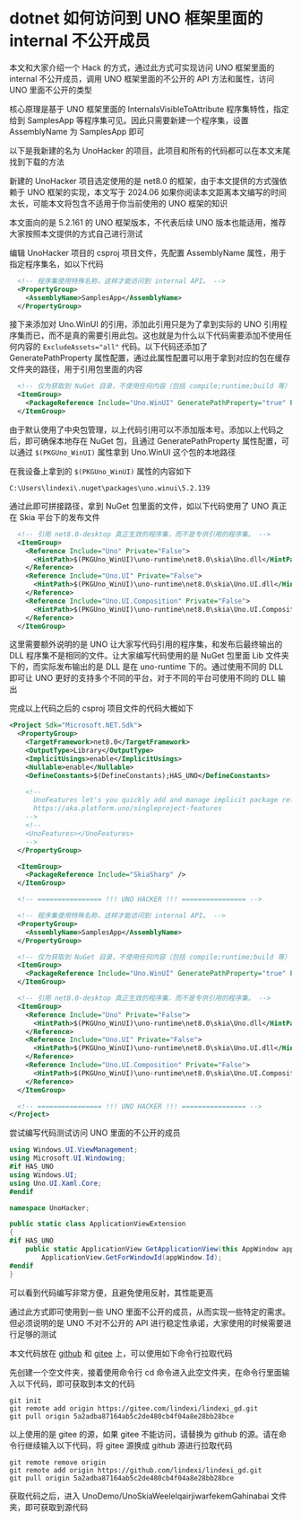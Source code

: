 # dotnet 如何访问到 UNO 框架里面的 internal 不公开成员

本文和大家介绍一个 Hack 的方式，通过此方式可实现访问 UNO 框架里面的 internal 不公开成员，调用 UNO 框架里面的不公开的 API 方法和属性，访问 UNO 里面不公开的类型

<!--more-->
<!-- 发布 -->
<!-- 博客 -->

核心原理是基于 UNO 框架里面的 InternalsVisibleToAttribute 程序集特性，指定给到 SamplesApp 等程序集可见。因此只需要新建一个程序集，设置 AssemblyName 为 SamplesApp 即可

以下是我新建的名为 UnoHacker 的项目，此项目和所有的代码都可以在本文末尾找到下载的方法

新建的 UnoHacker 项目选定使用的是 net8.0 的框架，由于本文提供的方式强依赖于 UNO 框架的实现，本文写于 2024.06 如果你阅读本文距离本文编写的时间太长，可能本文将包含不适用于你当前使用的 UNO 框架的知识

本文面向的是 5.2.161 的 UNO 框架版本，不代表后续 UNO 版本也能适用，推荐大家按照本文提供的方式自己进行测试

编辑 UnoHacker 项目的 csproj 项目文件，先配置 AssemblyName 属性，用于指定程序集名，如以下代码

```xml
  <!-- 程序集使用特殊名称，这样才能访问到 internal API。 -->
  <PropertyGroup>
    <AssemblyName>SamplesApp</AssemblyName>
  </PropertyGroup>
```

接下来添加对 Uno.WinUI 的引用，添加此引用只是为了拿到实际的 UNO 引用程序集而已，而不是真的需要引用此包。这也就是为什么以下代码需要添加不使用任何内容的 `ExcludeAssets="all"` 代码。以下代码还添加了 GeneratePathProperty 属性配置，通过此属性配置可以用于拿到对应的包在缓存文件夹的路径，用于引用包里面的内容

```xml
  <!-- 仅为获取到 NuGet 目录，不使用任何内容（包括 compile;runtime;build 等） -->
  <ItemGroup>
    <PackageReference Include="Uno.WinUI" GeneratePathProperty="true" PrivateAssets="all" ExcludeAssets="all" />
  </ItemGroup>
```

由于默认使用了中央包管理，以上代码引用可以不添加版本号。添加以上代码之后，即可确保本地存在 NuGet 包，且通过 GeneratePathProperty 属性配置，可以通过 `$(PKGUno_WinUI)` 属性拿到 Uno.WinUI 这个包的本地路径

在我设备上拿到的 `$(PKGUno_WinUI)` 属性的内容如下

```
C:\Users\lindexi\.nuget\packages\uno.winui\5.2.139
```

通过此即可拼接路径，拿到 NuGet 包里面的文件，如以下代码使用了 UNO 真正在 Skia 平台下的发布文件

```xml
  <!-- 引用 net8.0-desktop 真正生效的程序集，而不是专供引用的程序集。 -->
  <ItemGroup>
    <Reference Include="Uno" Private="False">
      <HintPath>$(PKGUno_WinUI)\uno-runtime\net8.0\skia\Uno.dll</HintPath>
    </Reference>
    <Reference Include="Uno.UI" Private="False">
      <HintPath>$(PKGUno_WinUI)\uno-runtime\net8.0\skia\Uno.UI.dll</HintPath>
    </Reference>
    <Reference Include="Uno.UI.Composition" Private="False">
      <HintPath>$(PKGUno_WinUI)\uno-runtime\net8.0\skia\Uno.UI.Composition.dll</HintPath>
    </Reference>
  </ItemGroup>
```

这里需要额外说明的是 UNO 让大家写代码引用的程序集，和发布后最终输出的 DLL 程序集不是相同的文件。让大家编写代码使用的是 NuGet 包里面 Lib 文件夹下的，而实际发布输出的是 DLL 是在 uno-runtime 下的。通过使用不同的 DLL 即可让 UNO 更好的支持多个不同的平台，对于不同的平台可使用不同的 DLL 输出

完成以上代码之后的 csproj 项目文件的代码大概如下

```xml
<Project Sdk="Microsoft.NET.Sdk">
  <PropertyGroup>
    <TargetFramework>net8.0</TargetFramework>
    <OutputType>Library</OutputType>
    <ImplicitUsings>enable</ImplicitUsings>
    <Nullable>enable</Nullable>
    <DefineConstants>$(DefineConstants);HAS_UNO</DefineConstants>

    <!--
      UnoFeatures let's you quickly add and manage implicit package references based on the features you want to use.
      https://aka.platform.uno/singleproject-features
    -->
    <!--
    <UnoFeatures></UnoFeatures>
    -->
  </PropertyGroup>

  <ItemGroup>
    <PackageReference Include="SkiaSharp" />
  </ItemGroup>

  <!-- ================ !!! UNO HACKER !!! ================ -->

  <!-- 程序集使用特殊名称，这样才能访问到 internal API。 -->
  <PropertyGroup>
    <AssemblyName>SamplesApp</AssemblyName>
  </PropertyGroup>

  <!-- 仅为获取到 NuGet 目录，不使用任何内容（包括 compile;runtime;build 等） -->
  <ItemGroup>
    <PackageReference Include="Uno.WinUI" GeneratePathProperty="true" PrivateAssets="all" ExcludeAssets="all" />
  </ItemGroup>

  <!-- 引用 net8.0-desktop 真正生效的程序集，而不是专供引用的程序集。 -->
  <ItemGroup>
    <Reference Include="Uno" Private="False">
      <HintPath>$(PKGUno_WinUI)\uno-runtime\net8.0\skia\Uno.dll</HintPath>
    </Reference>
    <Reference Include="Uno.UI" Private="False">
      <HintPath>$(PKGUno_WinUI)\uno-runtime\net8.0\skia\Uno.UI.dll</HintPath>
    </Reference>
    <Reference Include="Uno.UI.Composition" Private="False">
      <HintPath>$(PKGUno_WinUI)\uno-runtime\net8.0\skia\Uno.UI.Composition.dll</HintPath>
    </Reference>
  </ItemGroup>

  <!-- ================ !!! UNO HACKER !!! ================ -->
</Project>
```

尝试编写代码测试访问 UNO 里面的不公开的成员

```csharp
using Windows.UI.ViewManagement;
using Microsoft.UI.Windowing;
#if HAS_UNO
using Windows.UI;
using Uno.UI.Xaml.Core;
#endif

namespace UnoHacker;

public static class ApplicationViewExtension
{
#if HAS_UNO
    public static ApplicationView GetApplicationView(this AppWindow appWindow) =>
        ApplicationView.GetForWindowId(appWindow.Id);
#endif
}
```

可以看到代码编写非常方便，且避免使用反射，其性能更高

通过此方式即可使用到一些 UNO 里面不公开的成员，从而实现一些特定的需求。但必须说明的是 UNO 不对不公开的 API 进行稳定性承诺，大家使用的时候需要进行足够的测试

本文代码放在 [github](https://github.com/lindexi/lindexi_gd/tree/5a2adba87164ab5c2de480cb4f04a8e28bb28bce/UnoDemo/UnoSkiaWeelelqairjiwarfekemGahinabai) 和 [gitee](https://gitee.com/lindexi/lindexi_gd/tree/5a2adba87164ab5c2de480cb4f04a8e28bb28bce/UnoDemo/UnoSkiaWeelelqairjiwarfekemGahinabai) 上，可以使用如下命令行拉取代码

先创建一个空文件夹，接着使用命令行 cd 命令进入此空文件夹，在命令行里面输入以下代码，即可获取到本文的代码

```
git init
git remote add origin https://gitee.com/lindexi/lindexi_gd.git
git pull origin 5a2adba87164ab5c2de480cb4f04a8e28bb28bce
```

以上使用的是 gitee 的源，如果 gitee 不能访问，请替换为 github 的源。请在命令行继续输入以下代码，将 gitee 源换成 github 源进行拉取代码

```
git remote remove origin
git remote add origin https://github.com/lindexi/lindexi_gd.git
git pull origin 5a2adba87164ab5c2de480cb4f04a8e28bb28bce
```

获取代码之后，进入 UnoDemo/UnoSkiaWeelelqairjiwarfekemGahinabai 文件夹，即可获取到源代码

